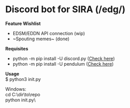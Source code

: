 # Discord bot for SIRA (/edg/)
**Feature Wishlist**
- EDSM/EDDN API connection (wip)
- ~Spouting memes~ (done)

**Requisites**
- python -m pip install -U discord.py ([Check here](https://github.com/Rapptz/discord.py))
- python -m pip install -U pendulum ([Check here](https://github.com/sdispater/pendulum))

**Usage**\
$ python3 init.py

Windows:\
cd C:\dir\to\repo\
python init.py\
